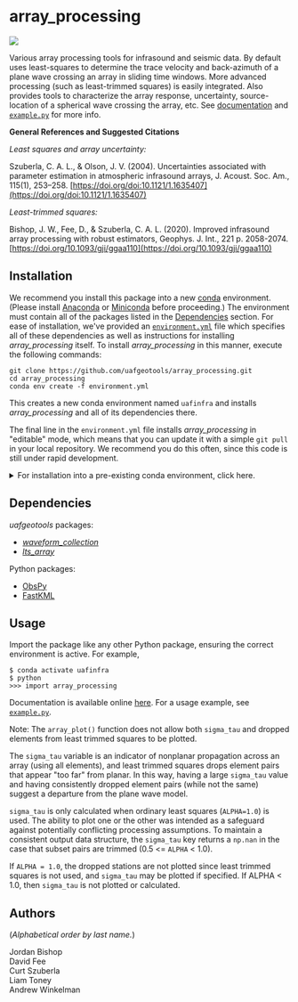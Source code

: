 array_processing
================

[![](https://readthedocs.org/projects/uaf-array-processing/badge/?version=master)](https://uaf-array-processing.readthedocs.io/)

Various array processing tools for infrasound and seismic data. By default uses
least-squares to determine the trace velocity and back-azimuth of a plane wave
crossing an array in sliding time windows. More advanced processing (such as
least-trimmed squares) is easily integrated. Also provides tools to characterize
the array response, uncertainty, source-location of a spherical wave crossing
the array, etc. See
[documentation](https://uaf-array-processing.readthedocs.io/) and
[`example.py`](https://github.com/uafgeotools/array_processing/blob/master/example.py)
for more info.

**General References and Suggested Citations**

_Least squares and array uncertainty:_

Szuberla, C. A. L., & Olson, J. V. (2004). Uncertainties associated with
parameter estimation in atmospheric infrasound arrays, J. Acoust. Soc. Am.,
115(1), 253–258.
[https://doi.org/doi:10.1121/1.1635407](https://doi.org/doi:10.1121/1.1635407)

_Least-trimmed squares:_

Bishop, J. W., Fee, D., & Szuberla, C. A. L. (2020). Improved infrasound array
processing with robust estimators, Geophys. J. Int., 221 p. 2058-2074.
[https://doi.org/10.1093/gji/ggaa110](https://doi.org/10.1093/gji/ggaa110)

Installation
------------

We recommend you install this package into a new
[conda](https://docs.conda.io/projects/conda/en/latest/index.html) environment.
(Please install [Anaconda](https://www.anaconda.com/products/individual) or
[Miniconda](https://docs.conda.io/en/latest/miniconda.html) before proceeding.)
The environment must contain all of the packages listed in the
[Dependencies](#dependencies) section. For ease of installation, we've provided
an
[`environment.yml`](https://github.com/uafgeotools/array_processing/blob/master/environment.yml)
file which specifies all of these dependencies as well as instructions for
installing _array_processing_ itself. To install _array_processing_ in this
manner, execute the following commands:
```
git clone https://github.com/uafgeotools/array_processing.git
cd array_processing
conda env create -f environment.yml
```
This creates a new conda environment named `uafinfra` and installs
_array_processing_ and all of its dependencies there.

The final line in the `environment.yml` file installs _array_processing_ in "editable" mode, which
means that you can update it with a simple `git pull` in your local repository.
We recommend you do this often, since this code is still under rapid
development.

<details>
<summary>
For installation into a pre-existing conda environment, click here.
</summary>
<br>
First ensure you have ObsPy and FastKML installed (<code>conda install -c conda-forge
obspy fastkml</code>) and then download and install the <em>uafgeotools</em>
dependencies and this package with:
<br>
<br>

```
pip install git+https://github.com/uafgeotools/waveform_collection.git
pip install git+https://github.com/uafgeotools/lts_array.git
pip install git+https://github.com/uafgeotools/array_processing.git
```
(Note that this option does not produce a local clone of the repository.)
</details>

Dependencies
------------

_uafgeotools_ packages:

* [_waveform_collection_](https://github.com/uafgeotools/waveform_collection)
* [_lts_array_](https://github.com/uafgeotools/lts_array)

Python packages:

* [ObsPy](https://docs.obspy.org/)
* [FastKML](https://fastkml.readthedocs.io/)

Usage
-----

Import the package like any other Python package, ensuring the correct
environment is active. For example,
```
$ conda activate uafinfra
$ python
>>> import array_processing
```
Documentation is available online
[here](https://uaf-array-processing.readthedocs.io/). For a usage example, see
[`example.py`](https://github.com/uafgeotools/array_processing/blob/master/example.py).

Note: The `array_plot()` function does not allow both `sigma_tau` and dropped elements from least trimmed squares to be plotted.

The `sigma_tau` variable is an indicator of nonplanar propagation across an array (using all elements), and least trimmed squares drops element pairs that appear "too far" from planar. In this way, having a large `sigma_tau` value and having consistently dropped element pairs (while not the same) suggest a departure from the plane wave model.

`sigma_tau` is only calculated when ordinary least squares (`ALPHA=1.0`) is used. The ability to plot one or the other was intended as a safeguard against potentially conflicting processing assumptions. To maintain a consistent output data structure, the `sigma_tau` key returns a `np.nan` in the case that subset pairs are trimmed (0.5 <= `ALPHA` < 1.0).

If `ALPHA = 1.0`, the dropped stations are not plotted since least trimmed squares is not used, and `sigma_tau` may be plotted if specified. If ALPHA < 1.0, then `sigma_tau` is not plotted or calculated.


Authors
-------

(_Alphabetical order by last name._)

Jordan Bishop<br>
David Fee<br>
Curt Szuberla<br>
Liam Toney<br>
Andrew Winkelman
